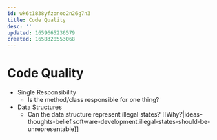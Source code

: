 ```yaml
---
id: wk6t1838yfzonoo2n26g7n3
title: Code Quality
desc: ''
updated: 1659665236579
created: 1658328553068
---
```

# Code Quality
- Single Responsibility
  - Is the method/class responsible for one thing?
- Data Structures
  - Can the data structure represent illegal states? [[Why?|ideas-thoughts-belief.software-development.illegal-states-should-be-unrepresentable]]
